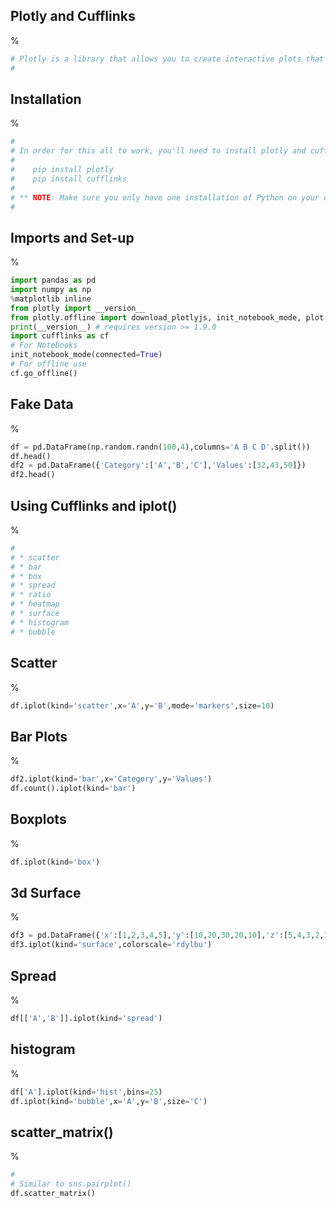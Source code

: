 ## Plotly and Cufflinks
%
```python
# Plotly is a library that allows you to create interactive plots that you can use in dashboards or websites (you can save them as html files or static images).
# 
```
##  Installation
%
```python
# 
# In order for this all to work, you'll need to install plotly and cufflinks to call plots directly off of a pandas dataframe. These libraries are not currently available through **conda** but are available through **pip**. Install the libraries at your command line/terminal using:
# 
#    pip install plotly
#    pip install cufflinks
# 
# ** NOTE: Make sure you only have one installation of Python on your computer when you do this, otherwise the installation may not work. **
# 
```
##  Imports and Set-up
%
```python
import pandas as pd
import numpy as np
%matplotlib inline
from plotly import __version__
from plotly.offline import download_plotlyjs, init_notebook_mode, plot, iplot
print(__version__) # requires version >= 1.9.0
import cufflinks as cf
# For Notebooks
init_notebook_mode(connected=True)
# For offline use
cf.go_offline()
```
##  Fake Data
%
```python
df = pd.DataFrame(np.random.randn(100,4),columns='A B C D'.split())
df.head()
df2 = pd.DataFrame({'Category':['A','B','C'],'Values':[32,43,50]})
df2.head()
```
##  Using Cufflinks and iplot()
%
```python
# 
# * scatter
# * bar
# * box
# * spread
# * ratio
# * heatmap
# * surface
# * histogram
# * bubble
```
##  Scatter
%
```python
df.iplot(kind='scatter',x='A',y='B',mode='markers',size=10)
```
##  Bar Plots
%
```python
df2.iplot(kind='bar',x='Category',y='Values')
df.count().iplot(kind='bar')
```
##  Boxplots
%
```python
df.iplot(kind='box')
```
##  3d Surface
%
```python
df3 = pd.DataFrame({'x':[1,2,3,4,5],'y':[10,20,30,20,10],'z':[5,4,3,2,1]})
df3.iplot(kind='surface',colorscale='rdylbu')
```
##  Spread
%
```python
df[['A','B']].iplot(kind='spread')
```
##  histogram
%
```python
df['A'].iplot(kind='hist',bins=25)
df.iplot(kind='bubble',x='A',y='B',size='C')
```
##  scatter_matrix()
%
```python
# 
# Similar to sns.pairplot()
df.scatter_matrix()
```